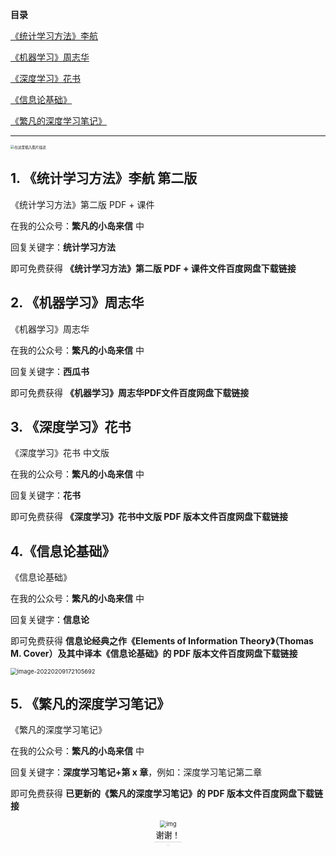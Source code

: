 **目录**

[《统计学习方法》李航](#jump1)

[《机器学习》周志华](#jump2)

[《深度学习》花书](#jump3)

[《信息论基础》](#jump4)

[《繁凡的深度学习笔记》](#jump5)

---

<img src="https://img-blog.csdnimg.cn/dfd718b728974e1f872c509e8325e2eb.png" alt="在这里插入图片描述" style="zoom: 40%;" />

## 1. 《统计学习方法》李航 第二版

<span id="jump1">《统计学习方法》第二版 PDF + 课件</span>

在我的公众号：**繁凡的小岛来信** 中

回复关键字：**统计学习方法**

即可免费获得 **《统计学习方法》第二版 PDF + 课件文件百度网盘下载链接**

## 2. 《机器学习》周志华

<span id="jump2">《机器学习》周志华</span>

在我的公众号：**繁凡的小岛来信** 中

回复关键字：**西瓜书**

即可免费获得 **《机器学习》周志华PDF文件百度网盘下载链接**

## 3. 《深度学习》花书

<span id="jump3">《深度学习》花书 中文版</span>

在我的公众号：**繁凡的小岛来信** 中

回复关键字：**花书**

即可免费获得 **《深度学习》花书中文版 PDF 版本文件百度网盘下载链接**

## 4.《信息论基础》

<span id="jump4">《信息论基础》</span>

在我的公众号：**繁凡的小岛来信** 中

回复关键字：**信息论**

即可免费获得 **信息论经典之作《Elements of Information Theory》（Thomas M. Cover）及其中译本《信息论基础》的 PDF 版本文件百度网盘下载链接**

<img src="C:\Users\11111\AppData\Roaming\Typora\typora-user-images\image-20220209172105692.png" alt="image-20220209172105692" style="zoom:67%;" />

## 5. 《繁凡的深度学习笔记》

<span id="jump5">《繁凡的深度学习笔记》</span>

在我的公众号：**繁凡的小岛来信** 中

回复关键字：**深度学习笔记+第 x 章**，例如：深度学习笔记第二章

即可免费获得 **已更新的《繁凡的深度学习笔记》的 PDF 版本文件百度网盘下载链接**

 <center>
    <img src="https://img-blog.csdnimg.cn/f494a1346e5a4078999aba978ee8edb8.png" alt="img" style="zoom: 67%;" />
    <br>
    <div style="color:orange; border-bottom: 1px solid #d9d9d9;
    display: inline-block;
    color: #999;
    padding: 2px;"><font color= black  size=2> 谢谢！</font></div>
</center> 



 <center>
    <img style="border-radius: 0.3125em;
    box-shadow: 0 2px 4px 0 rgba(34,36,38,.12),0 2px 10px 0 rgba(34,36,38,.08);" 
    src="">
    <br>
    <div style="color:orange; border-bottom: 1px solid #d9d9d9;
    display: inline-block;
    color: #999;
    padding: 2px;"><font color= black  size=2> </font></div>
</center> 
&emsp;&emsp;



